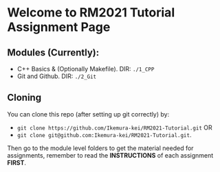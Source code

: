 # Welcome to RM2021 Tutorial Assignment Page

## Modules (Currently):
* C++ Basics & (Optionally Makefile). DIR: `./1_CPP`
* Git and Github. DIR: `./2_Git`

## Cloning
You can clone this repo (after setting up git correctly) by:
* `git clone https://github.com/Ikemura-kei/RM2021-Tutorial.git` OR
* `git clone git@github.com:Ikemura-kei/RM2021-Tutorial.git`.

Then go to the module level folders to get the material needed for assignments, remember to read the __INSTRUCTIONS__ of each assignment __FIRST__.
